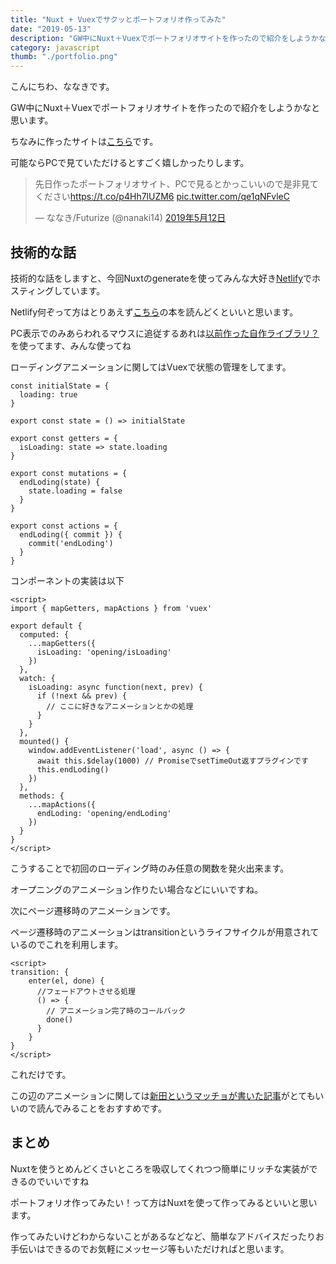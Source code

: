 ```yaml
---
title: "Nuxt + Vuexでサクッとポートフォリオ作ってみた"
date: "2019-05-13"
description: "GW中にNuxt＋Vuexでポートフォリオサイトを作ったので紹介をしようかなと思います。"
category: javascript
thumb: "./portfolio.png"
---
```

こんにちわ、ななきです。

GW中にNuxt＋Vuexでポートフォリオサイトを作ったので紹介をしようかなと思います。

ちなみに作ったサイトは<a href="https://nanaki.work/" target="_blank">こちら</a>です。

可能ならPCで見ていただけるとすごく嬉しかったりします。

<blockquote class="twitter-tweet" data-lang="ja"><p lang="ja" dir="ltr">先日作ったポートフォリオサイト、PCで見るとかっこいいので是非見てください<a href="https://t.co/p4Hh7lUZM6">https://t.co/p4Hh7lUZM6</a> <a href="https://t.co/qe1qNFvleC">pic.twitter.com/qe1qNFvleC</a></p>&mdash; ななき/Futurize (@nanaki14) <a href="https://twitter.com/nanaki14/status/1127524357113126912?ref_src=twsrc%5Etfw">2019年5月12日</a></blockquote>
<script async src="https://platform.twitter.com/widgets.js" charset="utf-8"></script>

<h2>技術的な話</h2>

技術的な話をしますと、今回Nuxtのgenerateを使ってみんな大好き<a href="https://www.netlify.com/" target="_blank">Netlify</a>でホスティングしています。

Netlify何ぞって方はとりあえず<a href="https://booth.pm/ja/items/1041767" target="_blank">こちら</a>の本を読んどくといいと思います。

PC表示でのみあらわれるマウスに追従するあれは<a href="https://nanaki.design/javascript/pointer-move/">以前作った自作ライブラリ？</a>を使ってます、みんな使ってね

ローディングアニメーションに関してはVuexで状態の管理をしてます。

```
const initialState = {
  loading: true
}

export const state = () => initialState

export const getters = {
  isLoading: state => state.loading
}

export const mutations = {
  endLoding(state) {
    state.loading = false
  }
}

export const actions = {
  endLoding({ commit }) {
    commit('endLoding')
  }
}
```

コンポーネントの実装は以下

```
<script>
import { mapGetters, mapActions } from 'vuex'

export default {
  computed: {
    ...mapGetters({
      isLoading: 'opening/isLoading'
    })
  },
  watch: {
    isLoading: async function(next, prev) {
      if (!next && prev) {
        // ここに好きなアニメーションとかの処理
      }
    }
  },
  mounted() {
    window.addEventListener('load', async () => {
      await this.$delay(1000) // PromiseでsetTimeOut返すプラグインです
      this.endLoding()
    })
  },
  methods: {
    ...mapActions({
      endLoding: 'opening/endLoding'
    })
  }
}
</script>
```

こうすることで初回のローディング時のみ任意の関数を発火出来ます。

オープニングのアニメーション作りたい場合などにいいですね。

次にページ遷移時のアニメーションです。

ページ遷移時のアニメーションはtransitionというライフサイクルが用意されているのでこれを利用します。

```
<script>
transition: {
    enter(el, done) {
      //フェードアウトさせる処理
      () => {
        // アニメーション完了時のコールバック
        done()
      }
    }
}
</script>
```

これだけです。

この辺のアニメーションに関しては<a href="https://qiita.com/soichiro_nitta/items/8d8ce14fc287aa233ae6" target="_blank">新田というマッチョが書いた記事</a>がとてもいいので読んでみることをおすすめです。

<h2>まとめ</h2>

Nuxtを使うとめんどくさいところを吸収してくれつつ簡単にリッチな実装ができるのでいいですね

ポートフォリオ作ってみたい！って方はNuxtを使って作ってみるといいと思います。

作ってみたいけどわからないことがあるなどなど、簡単なアドバイスだったりお手伝いはできるのでお気軽にメッセージ等もいただければと思います。